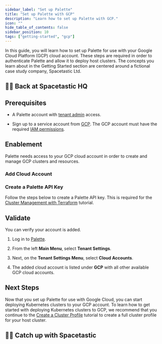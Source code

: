```yaml
---
sidebar_label: "Set up Palette"
title: "Set up Palette with GCP"
description: "Learn how to set up Palette with GCP."
icon: ""
hide_table_of_contents: false
sidebar_position: 10
tags: ["getting-started", "gcp"]
---
```


In this guide, you will learn how to set up Palette for use with your Google Cloud Platform (GCP) cloud account. These
steps are required in order to authenticate Palette and allow it to deploy host clusters. The concepts you learn about
in the Getting Started section are centered around a fictional case study company, Spacetastic Ltd.

## 🧑‍🚀 Back at Spacetastic HQ

<PartialsComponent category="getting-started" name="spacetastic-setup-intro" />

## Prerequisites

- A Palette account with [tenant admin](../../../../tenant-settings/tenant-settings.md) access.

- Sign up to a service account from [GCP](https://cloud.google.com/docs/get-started). The GCP account must have the
  required [IAM permissions](../../../../clusters/public-cloud/gcp/required-permissions.md).

## Enablement

Palette needs access to your GCP cloud account in order to create and manage GCP clusters and resources.

### Add Cloud Account

<PartialsComponent category="palette-setup" name="gcp-cloud-account" />

### Create a Palette API Key

Follow the steps below to create a Palette API key. This is required for the
[Cluster Management with Terraform](./deploy-manage-k8s-cluster-tf.md) tutorial.

<PartialsComponent category="palette-setup" name="create-tenant-api-key" />

## Validate

You can verify your account is added.

1. Log in to [Palette](https://console.spectrocloud.com).

2. From the left **Main Menu**, select **Tenant Settings**.

3. Next, on the **Tenant Settings Menu**, select **Cloud Accounts**.

4. The added cloud account is listed under **GCP** with all other available GCP cloud accounts.

## Next Steps

Now that you set up Palette for use with Google Cloud, you can start deploying Kubernetes clusters to your GCP account.
To learn how to get started with deploying Kubernetes clusters to GCP, we recommend that you continue to the
[Create a Cluster Profile](./create-cluster-profile.md) tutorial to create a full cluster profile for your host cluster.

## 🧑‍🚀 Catch up with Spacetastic

<PartialsComponent category="getting-started" name="spacetastic-setup-end" />
